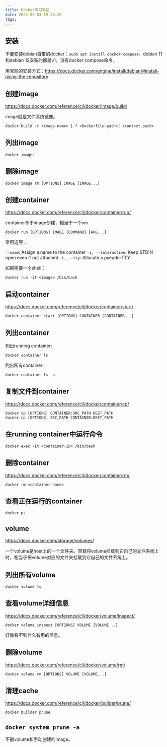 ```yaml
---
title: Docker学习笔记
date: 2024-03-03 19:26:28
tags:
---
```


## 安装

不要安装debian自带的docker：`sudo apt install docker-compose`。debian 11和debian 12安装的都是v1，没有docker compose命令。

用官网的安装方式：<https://docs.docker.com/engine/install/debian/#install-using-the-repository>

## 创建image

<https://docs.docker.com/reference/cli/docker/image/build/>

image就是文件系统镜像。

```shell
docker build -t <image-name> [-f <Dockerfile-path>] <context-path>
```

## 列出image

```shell
docker images
```

## 删除image

```shell
docker image rm [OPTIONS] IMAGE [IMAGE...]
```

## 创建container

<https://docs.docker.com/reference/cli/docker/container/run/>

container基于image创建，相当于一个vm

```shell
docker run [OPTIONS] IMAGE [COMMAND] [ARG...]
```

常用选项：

`--name`: Assign a name to the container
`-i, --interactive`:	Keep STDIN open even if not attached
`-t, --tty`: Allocate a pseudo-TTY

如果需要一个shell：

```shell
docker run -it <image> /bin/bash
```

## 启动container

<https://docs.docker.com/reference/cli/docker/container/start/>

```shell
docker container start [OPTIONS] CONTAINER [CONTAINER...]
```

## 列出container

列出running container:

```shell
docker container ls
```

列出所有container:

```shell
docker container ls -a
```

## 复制文件到container

<https://docs.docker.com/reference/cli/docker/container/cp/>

```shell
docker cp [OPTIONS] CONTAINER:SRC_PATH DEST_PATH
docker cp [OPTIONS] SRC_PATH CONTAINER:DEST_PATH
```

## 在running container中运行命令

```shell
docker exec -it <container-ID> /bin/bash
```

## 删除container

<https://docs.docker.com/reference/cli/docker/container/rm/>

```shell
docker rm <container-name>
```

## 查看正在运行的container

```shell
docker ps
```

## volume

<https://docs.docker.com/storage/volumes/>

一个volume是host上的一个文件夹。容器将volume挂载到它自己的文件系统上时，相当于把volume对应的文件夹挂载到它自己的文件系统上。

## 列出所有volume

```shell
docker volume ls
```

## 查看volume详细信息

<https://docs.docker.com/reference/cli/docker/volume/inspect/>

```shell
docker volume inspect [OPTIONS] VOLUME [VOLUME...]
```

好像看不到什么有用的信息。

## 删除volume

<https://docs.docker.com/reference/cli/docker/volume/rm/>

```shell
docker volume rm [OPTIONS] VOLUME [VOLUME...]
```

## 清理cache

<https://docs.docker.com/reference/cli/docker/builder/prune/>

```shell
docker builder prune
```

## `docker system prune -a`

不删volume和手动创建的image。
